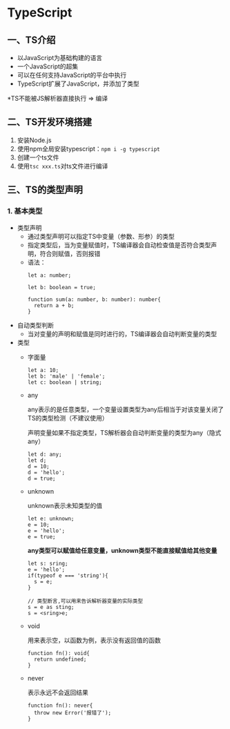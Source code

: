 # TypeScript
## 一、TS介绍
+ 以JavaScript为基础构建的语言
+ 一个JavaScript的超集
+ 可以在任何支持JavaScript的平台中执行
+ TypeScript扩展了JavaScript，并添加了类型

*TS不能被JS解析器直接执行 => 编译

## 二、TS开发环境搭建
1. 安装Node.js
2. 使用npm全局安装typescript：`npm i -g typescript`
3. 创建一个ts文件
4. 使用`tsc xxx.ts`对ts文件进行编译

## 三、TS的类型声明
### 1. 基本类型
  + 类型声明
    - 通过类型声明可以指定TS中变量（参数、形参）的类型
    - 指定类型后，当为变量赋值时，TS编译器会自动检查值是否符合类型声明，符合则赋值，否则报错
    - 语法：
      ```
      let a: number;

      let b: boolean = true;

      function sum(a: number, b: number): number{
        return a + b;
      }
      ```
  + 自动类型判断
    - 当对变量的声明和赋值是同时进行的，TS编译器会自动判断变量的类型       
  + 类型
    - 字面量
      ```
      let a: 10;
      let b: 'male' | 'female';
      let c: boolean | string;
    - any
    
      any表示的是任意类型，一个变量设置类型为any后相当于对该变量关闭了TS的类型检测（不建议使用）
      
      声明变量如果不指定类型，TS解析器会自动判断变量的类型为any（隐式any）
      ```
      let d: any;
      let d;
      d = 10;
      d = 'hello';
      d = true;
      ```
    - unknown
      
      unknown表示未知类型的值
      ```
      let e: unknown;
      e = 10;
      e = 'hello';
      e = true;
      ```
      **any类型可以赋值给任意变量，unknown类型不能直接赋值给其他变量**
      ```
      let s: sring;
      e = 'hello';
      if(typeof e === 'string'){
        s = e;
      }
      ```
      ```
      // 类型断言,可以用来告诉解析器变量的实际类型
      s = e as sting;
      s = <sring>e;
      ```
    - void
      
      用来表示空，以函数为例，表示没有返回值的函数
      ```
      function fn(): void{
        return undefined;
      }
    - never
   
      表示永远不会返回结果
      ```
      function fn(): never{
        throw new Error('报错了');
      }
      ```
     
